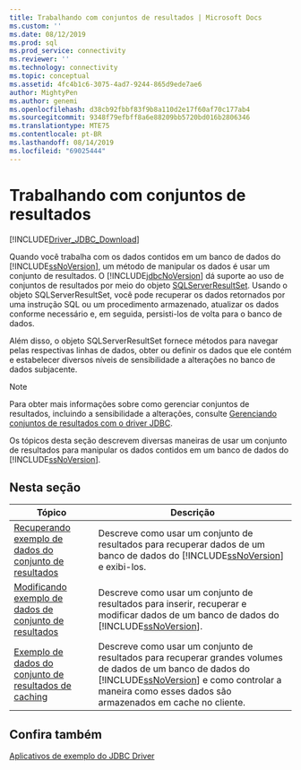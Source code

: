 ```yaml
---
title: Trabalhando com conjuntos de resultados | Microsoft Docs
ms.custom: ''
ms.date: 08/12/2019
ms.prod: sql
ms.prod_service: connectivity
ms.reviewer: ''
ms.technology: connectivity
ms.topic: conceptual
ms.assetid: 4fc4b1c6-3075-4ad7-9244-865d9ede7ae6
author: MightyPen
ms.author: genemi
ms.openlocfilehash: d38cb92fbbf83f9b8a110d2e17f60af70c177ab4
ms.sourcegitcommit: 9348f79efbff8a6e88209bb5720bd016b2806346
ms.translationtype: MTE75
ms.contentlocale: pt-BR
ms.lasthandoff: 08/14/2019
ms.locfileid: "69025444"
---
```

# <a name="working-with-result-sets"></a>Trabalhando com conjuntos de resultados

[!INCLUDE[Driver_JDBC_Download](../../includes/driver_jdbc_download.md)]

Quando você trabalha com os dados contidos em um banco de dados do [!INCLUDE[ssNoVersion](../../includes/ssnoversion-md.md)], um método de manipular os dados é usar um conjunto de resultados. O [!INCLUDE[jdbcNoVersion](../../includes/jdbcnoversion_md.md)] dá suporte ao uso de conjuntos de resultados por meio do objeto [SQLServerResultSet](../../connect/jdbc/reference/sqlserverresultset-class.md). Usando o objeto SQLServerResultSet, você pode recuperar os dados retornados por uma instrução SQL ou um procedimento armazenado, atualizar os dados conforme necessário e, em seguida, persisti-los de volta para o banco de dados.  
  
Além disso, o objeto SQLServerResultSet fornece métodos para navegar pelas respectivas linhas de dados, obter ou definir os dados que ele contém e estabelecer diversos níveis de sensibilidade a alterações no banco de dados subjacente.  
  
> [!NOTE]  
> Para obter mais informações sobre como gerenciar conjuntos de resultados, incluindo a sensibilidade a alterações, consulte [Gerenciando conjuntos de resultados com o driver JDBC](../../connect/jdbc/managing-result-sets-with-the-jdbc-driver.md).  
  
Os tópicos desta seção descrevem diversas maneiras de usar um conjunto de resultados para manipular os dados contidos em um banco de dados do [!INCLUDE[ssNoVersion](../../includes/ssnoversion-md.md)].  
  
## <a name="in-this-section"></a>Nesta seção  
  
| Tópico                                                                                        | Descrição                                                                                                                                                                                          |
| -------------------------------------------------------------------------------------------- | ---------------------------------------------------------------------------------------------------------------------------------------------------------------------------------------------------- |
| [Recuperando exemplo de dados do conjunto de resultados](../../connect/jdbc/retrieving-result-set-data-sample.md) | Descreve como usar um conjunto de resultados para recuperar dados de um banco de dados do [!INCLUDE[ssNoVersion](../../includes/ssnoversion-md.md)] e exibi-los.                                                         |
| [Modificando exemplo de dados de conjunto de resultados](../../connect/jdbc/modifying-result-set-data-sample.md)   | Descreve como usar um conjunto de resultados para inserir, recuperar e modificar dados de um banco de dados do [!INCLUDE[ssNoVersion](../../includes/ssnoversion-md.md)].                                                      |
| [Exemplo de dados do conjunto de resultados de caching](../../connect/jdbc/caching-result-set-data-sample.md)       | Descreve como usar um conjunto de resultados para recuperar grandes volumes de dados de um banco de dados do [!INCLUDE[ssNoVersion](../../includes/ssnoversion-md.md)] e como controlar a maneira como esses dados são armazenados em cache no cliente. |
  
## <a name="see-also"></a>Confira também

 [Aplicativos de exemplo do JDBC Driver](../../connect/jdbc/sample-jdbc-driver-applications.md)  
  
